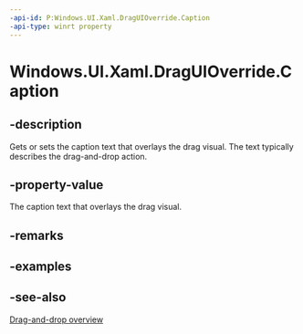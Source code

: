 ```yaml
---
-api-id: P:Windows.UI.Xaml.DragUIOverride.Caption
-api-type: winrt property
---
```


<!-- Property syntax
public string Caption { get;  set; }
-->

# Windows.UI.Xaml.DragUIOverride.Caption

## -description
Gets or sets the caption text that overlays the drag visual. The text typically describes the drag-and-drop action.



## -property-value
The caption text that overlays the drag visual.

## -remarks

## -examples

## -see-also

[Drag-and-drop overview](/windows/uwp/design/input/drag-and-drop)
